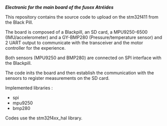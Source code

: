 ***Electronic for the main board of the fusex Atréides***

This repository contains the source code to upload on the stm32f411 from the Black Pill. 

The board is composed of a Blackpill, an SD card, a MPU9250-6500 (IMU/accelerometer) and a GY-BMP280 (Pressure/temperature sensor) and 2 UART output to communicate with the transceiver and the motor controller for the experience. 

Both sensors (MPU9250 and BMP280) are connected on SPI interface with the Blackpill. 

The code inits the board and then establish the communication with the sensors to register measurements on the SD card. 

Implemented libraries : 
- spi
- mpu9250
- bmp280 

Codes use the stm32f4xx_hal library. 
